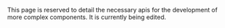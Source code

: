 This page is reserved to detail the necessary apis for the development of more complex components.
It is currently being edited.